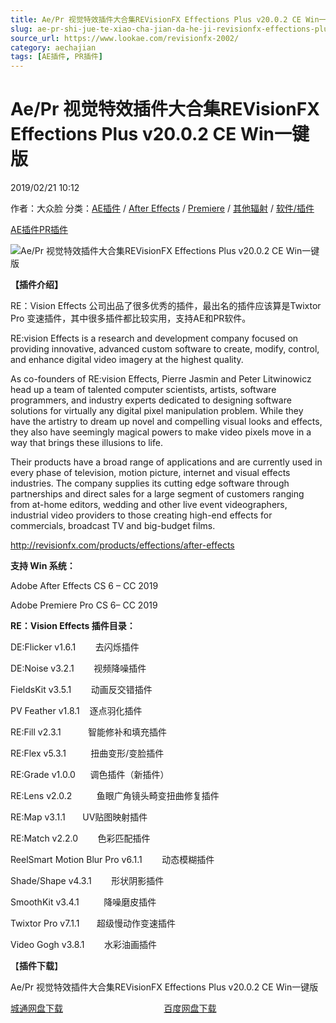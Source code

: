 ```yaml
---
title: Ae/Pr 视觉特效插件大合集REVisionFX Effections Plus v20.0.2 CE Win一键版
slug: ae-pr-shi-jue-te-xiao-cha-jian-da-he-ji-revisionfx-effections-plus-v20-0-2-ce-winyi-jian-ban
source_url: https://www.lookae.com/revisionfx-2002/
category: aechajian
tags: [AE插件, PR插件]
---
```

# Ae/Pr 视觉特效插件大合集REVisionFX Effections Plus v20.0.2 CE Win一键版

2019/02/21 10:12

作者：大众脸
分类：[AE插件](https://www.lookae.com/after-effects/aechajian/) / [After Effects](https://www.lookae.com/after-effects/) / [Premiere](https://www.lookae.com/qitarjcj/premierezy/) / [其他辐射](https://www.lookae.com/others/) / [软件/插件](https://www.lookae.com/qitarjcj/)

[AE插件](https://www.lookae.com/tag/ae%e6%8f%92%e4%bb%b6/)[PR插件](https://www.lookae.com/tag/pr%e6%8f%92%e4%bb%b6/)

![Ae/Pr 视觉特效插件大合集REVisionFX Effections Plus v20.0.2 CE Win一键版](https://www.lookae.com/wp-content/uploads/2018/06/revisionfx2018.jpg "Ae/Pr 视觉特效插件大合集REVisionFX Effections Plus v20.0.2 CE Win一键版-LookAE.com")

**【插件介绍】**

RE：Vision Effects 公司出品了很多优秀的插件，最出名的插件应该算是Twixtor Pro 变速插件，其中很多插件都比较实用，支持AE和PR软件。

RE:vision Effects is a research and development company focused on providing innovative, advanced custom software to create, modify, control, and enhance digital video imagery at the highest quality.

As co-founders of RE:vision Effects, Pierre Jasmin and Peter Litwinowicz head up a team of talented computer scientists, artists, software programmers, and industry experts dedicated to designing software solutions for virtually any digital pixel manipulation problem. While they have the artistry to dream up novel and compelling visual looks and effects, they also have seemingly magical powers to make video pixels move in a way that brings these illusions to life.

Their products have a broad range of applications and are currently used in every phase of television, motion picture, internet and visual effects industries. The company supplies its cutting edge software through partnerships and direct sales for a large segment of customers ranging from at-home editors, wedding and other live event videographers, industrial video providers to those creating high-end effects for commercials, broadcast TV and big-budget films.

http://revisionfx.com/products/effections/after-effects

**支持 Win 系统：**

Adobe After Effects CS 6 – CC 2019

Adobe Premiere Pro CS 6– CC 2019

**RE：Vision Effects 插件目录：**

DE:Flicker v1.6.1        去闪烁插件

DE:Noise v3.2.1        视频降噪插件

FieldsKit v3.5.1        动画反交错插件

PV Feather v1.8.1    逐点羽化插件

RE:Fill v2.3.1           智能修补和填充插件

RE:Flex v5.3.1          扭曲变形/变脸插件

RE:Grade v1.0.0      调色插件（新插件）

RE:Lens v2.0.2          鱼眼广角镜头畸变扭曲修复插件

RE:Map v3.1.1       UV贴图映射插件

RE:Match v2.2.0        色彩匹配插件

ReelSmart Motion Blur Pro v6.1.1        动态模糊插件

Shade/Shape v4.3.1        形状阴影插件

SmoothKit v3.4.1          降噪磨皮插件

Twixtor Pro v7.1.1       超级慢动作变速插件

Video Gogh v3.8.1        水彩油画插件

【**插件下载**】

Ae/Pr 视觉特效插件大合集REVisionFX Effections Plus v20.0.2 CE Win一键版

[城通网盘下载](https://lookae.ctfile.com/fs/680462-337837848)                                         [百度网盘下载](https://pan.baidu.com/s/1uGEhagjQAJk7XQajlaO6fA)
